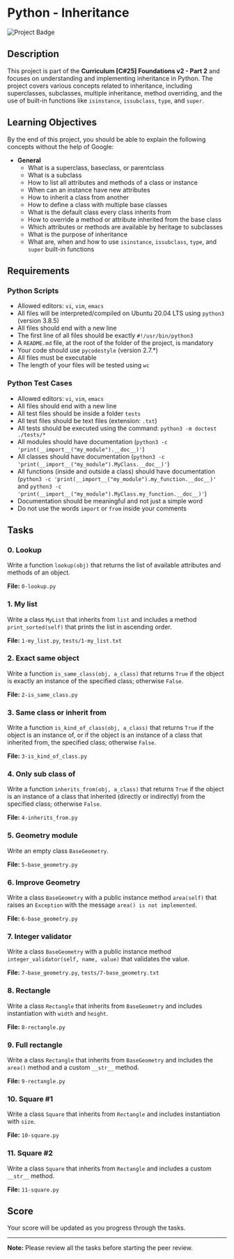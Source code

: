# Python - Inheritance

![Project Badge](https://img.shields.io/badge/Python-Inheritance-blue)

## Description

This project is part of the **Curriculum [C#25] Foundations v2 - Part 2** and focuses on understanding and implementing inheritance in Python. The project covers various concepts related to inheritance, including superclasses, subclasses, multiple inheritance, method overriding, and the use of built-in functions like `isinstance`, `issubclass`, `type`, and `super`.

## Learning Objectives

By the end of this project, you should be able to explain the following concepts without the help of Google:

- **General**
  - What is a superclass, baseclass, or parentclass
  - What is a subclass
  - How to list all attributes and methods of a class or instance
  - When can an instance have new attributes
  - How to inherit a class from another
  - How to define a class with multiple base classes
  - What is the default class every class inherits from
  - How to override a method or attribute inherited from the base class
  - Which attributes or methods are available by heritage to subclasses
  - What is the purpose of inheritance
  - What are, when and how to use `isinstance`, `issubclass`, `type`, and `super` built-in functions

## Requirements

### Python Scripts
- Allowed editors: `vi`, `vim`, `emacs`
- All files will be interpreted/compiled on Ubuntu 20.04 LTS using `python3` (version 3.8.5)
- All files should end with a new line
- The first line of all files should be exactly `#!/usr/bin/python3`
- A `README.md` file, at the root of the folder of the project, is mandatory
- Your code should use `pycodestyle` (version 2.7.*)
- All files must be executable
- The length of your files will be tested using `wc`

### Python Test Cases
- Allowed editors: `vi`, `vim`, `emacs`
- All files should end with a new line
- All test files should be inside a folder `tests`
- All test files should be text files (extension: `.txt`)
- All tests should be executed using the command: `python3 -m doctest ./tests/*`
- All modules should have documentation (`python3 -c 'print(__import__("my_module").__doc__)'`)
- All classes should have documentation (`python3 -c 'print(__import__("my_module").MyClass.__doc__)'`)
- All functions (inside and outside a class) should have documentation (`python3 -c 'print(__import__("my_module").my_function.__doc__)'` and `python3 -c 'print(__import__("my_module").MyClass.my_function.__doc__)'`)
- Documentation should be meaningful and not just a simple word
- Do not use the words `import` or `from` inside your comments

## Tasks

### 0. Lookup
Write a function `lookup(obj)` that returns the list of available attributes and methods of an object.

**File:** `0-lookup.py`

### 1. My list
Write a class `MyList` that inherits from `list` and includes a method `print_sorted(self)` that prints the list in ascending order.

**File:** `1-my_list.py`, `tests/1-my_list.txt`

### 2. Exact same object
Write a function `is_same_class(obj, a_class)` that returns `True` if the object is exactly an instance of the specified class; otherwise `False`.

**File:** `2-is_same_class.py`

### 3. Same class or inherit from
Write a function `is_kind_of_class(obj, a_class)` that returns `True` if the object is an instance of, or if the object is an instance of a class that inherited from, the specified class; otherwise `False`.

**File:** `3-is_kind_of_class.py`

### 4. Only sub class of
Write a function `inherits_from(obj, a_class)` that returns `True` if the object is an instance of a class that inherited (directly or indirectly) from the specified class; otherwise `False`.

**File:** `4-inherits_from.py`

### 5. Geometry module
Write an empty class `BaseGeometry`.

**File:** `5-base_geometry.py`

### 6. Improve Geometry
Write a class `BaseGeometry` with a public instance method `area(self)` that raises an `Exception` with the message `area() is not implemented`.

**File:** `6-base_geometry.py`

### 7. Integer validator
Write a class `BaseGeometry` with a public instance method `integer_validator(self, name, value)` that validates the value.

**File:** `7-base_geometry.py`, `tests/7-base_geometry.txt`

### 8. Rectangle
Write a class `Rectangle` that inherits from `BaseGeometry` and includes instantiation with `width` and `height`.

**File:** `8-rectangle.py`

### 9. Full rectangle
Write a class `Rectangle` that inherits from `BaseGeometry` and includes the `area()` method and a custom `__str__` method.

**File:** `9-rectangle.py`

### 10. Square #1
Write a class `Square` that inherits from `Rectangle` and includes instantiation with `size`.

**File:** `10-square.py`

### 11. Square #2
Write a class `Square` that inherits from `Rectangle` and includes a custom `__str__` method.

**File:** `11-square.py`

## Score

Your score will be updated as you progress through the tasks.

---

**Note:** Please review all the tasks before starting the peer review.
